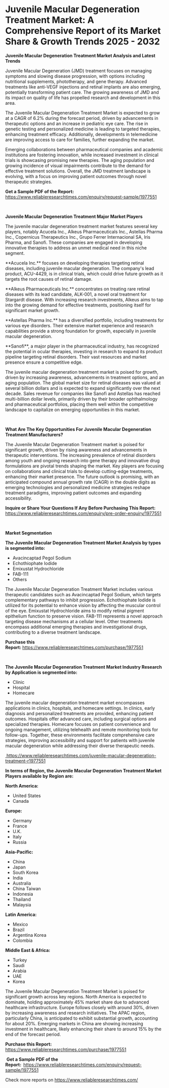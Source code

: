 <p><h1>Juvenile Macular Degeneration Treatment Market: A Comprehensive Report of its Market Share & Growth Trends 2025 - 2032</h1></p><p><strong>Juvenile Macular Degeneration Treatment Market Analysis and Latest Trends</strong></p>
<p><p>Juvenile Macular Degeneration (JMD) treatment focuses on managing symptoms and slowing disease progression, with options including nutritional supplements, phototherapy, and gene therapy. Advanced treatments like anti-VEGF injections and retinal implants are also emerging, potentially transforming patient care. The growing awareness of JMD and its impact on quality of life has propelled research and development in this area. </p><p>The Juvenile Macular Degeneration Treatment Market is expected to grow at a CAGR of 6.2% during the forecast period, driven by advancements in therapeutic options and an increase in pediatric eye care. The rise in genetic testing and personalized medicine is leading to targeted therapies, enhancing treatment efficacy. Additionally, developments in telemedicine are improving access to care for families, further expanding the market.</p><p>Emerging collaborations between pharmaceutical companies and academic institutions are fostering innovation, while increased investment in clinical trials is showcasing promising new therapies. The aging population and growing incidence of visual impairments contribute to the demand for effective treatment solutions. Overall, the JMD treatment landscape is evolving, with a focus on improving patient outcomes through novel therapeutic strategies.</p></p>
<p><strong>Get a Sample PDF of the Report:&nbsp;</strong> <a href="https://www.reliableresearchtimes.com/enquiry/request-sample/1977551?utm_campaign=2483&utm_medium=2&utm_source=Github&utm_content=ia&utm_term=03032025&utm_id=juvenile-macular-degeneration-treatment">https://www.reliableresearchtimes.com/enquiry/request-sample/1977551</a></p>
<p>&nbsp;</p>
<p><strong>Juvenile Macular Degeneration Treatment Major Market Players</strong></p>
<p><p>The juvenile macular degeneration treatment market features several key players, notably Acucela Inc., Alkeus Pharmaceuticals Inc., Astellas Pharma Inc., Copernicus Therapeutics Inc., Grupo Ferrer Internacional SA, Iris Pharma, and Sanofi. These companies are engaged in developing innovative therapies to address an unmet medical need in this niche segment.</p><p>**Acucela Inc.** focuses on developing therapies targeting retinal diseases, including juvenile macular degeneration. The company's lead product, ACU-4429, is in clinical trials, which could drive future growth as it targets the root causes of retinal damage. </p><p>**Alkeus Pharmaceuticals Inc.** concentrates on treating rare retinal diseases with its lead candidate, ALK-001, a novel oral treatment for Stargardt disease. With increasing research investments, Alkeus aims to tap into the growing demand for effective treatments, positioning itself for significant market growth.</p><p>**Astellas Pharma Inc.** has a diversified portfolio, including treatments for various eye disorders. Their extensive market experience and research capabilities provide a strong foundation for growth, especially in juvenile macular degeneration.</p><p>**Sanofi**, a major player in the pharmaceutical industry, has recognized the potential in ocular therapies, investing in research to expand its product pipeline targeting retinal disorders. Their vast resources and market presence ensure a competitive edge.</p><p>The juvenile macular degeneration treatment market is poised for growth, driven by increasing awareness, advancements in treatment options, and an aging population. The global market size for retinal diseases was valued at several billion dollars and is expected to expand significantly over the next decade. Sales revenue for companies like Sanofi and Astellas has reached multi-billion dollar levels, primarily driven by their broader ophthalmology and pharmaceutical portfolios, placing them well within the competitive landscape to capitalize on emerging opportunities in this market.</p></p>
<p>&nbsp;</p>
<p><strong>What Are The Key Opportunities For Juvenile Macular Degeneration Treatment Manufacturers?</strong></p>
<p><p>The Juvenile Macular Degeneration Treatment market is poised for significant growth, driven by rising awareness and advancements in therapeutic interventions. The increasing prevalence of retinal disorders among youth and ongoing research into gene therapy and innovative drug formulations are pivotal trends shaping the market. Key players are focusing on collaborations and clinical trials to develop cutting-edge treatments, enhancing their market presence. The future outlook is promising, with an anticipated compound annual growth rate (CAGR) in the double digits as emerging technologies and personalized medicine strategies reshape treatment paradigms, improving patient outcomes and expanding accessibility.</p></p>
<p><strong>Inquire or Share Your Questions If Any Before Purchasing This Report:</strong> <a href="https://www.reliableresearchtimes.com/enquiry/pre-order-enquiry/1977551?utm_campaign=2483&utm_medium=2&utm_source=Github&utm_content=ia&utm_term=03032025&utm_id=juvenile-macular-degeneration-treatment">https://www.reliableresearchtimes.com/enquiry/pre-order-enquiry/1977551</a></p>
<p>&nbsp;</p>
<p><strong>Market Segmentation</strong></p>
<p><strong>The Juvenile Macular Degeneration Treatment Market Analysis by types is segmented into:</strong></p>
<p><ul><li>Avacincaptad Pegol Sodium</li><li>Echothiophate Iodide</li><li>Emixustat Hydrochloride</li><li>FAB-111</li><li>Others</li></ul></p>
<p><p>The Juvenile Macular Degeneration Treatment Market includes various therapeutic candidates such as Avacincaptad Pegol Sodium, which targets complementary pathways to inhibit progression. Echothiophate Iodide is utilized for its potential to enhance vision by affecting the muscular control of the eye. Emixustat Hydrochloride aims to modify retinal pigment epithelium function to preserve vision. FAB-111 represents a novel approach targeting disease mechanisms at a cellular level. Other treatments encompass additional emerging therapies and investigational drugs, contributing to a diverse treatment landscape.</p></p>
<p><strong>Purchase this Report:&nbsp;</strong><a href="https://www.reliableresearchtimes.com/purchase/1977551?utm_campaign=2483&utm_medium=2&utm_source=Github&utm_content=ia&utm_term=03032025&utm_id=juvenile-macular-degeneration-treatment">https://www.reliableresearchtimes.com/purchase/1977551</a></p>
<p>&nbsp;</p>
<p><strong>The Juvenile Macular Degeneration Treatment Market Industry Research by Application is segmented into:</strong></p>
<p><ul><li>Clinic</li><li>Hospital</li><li>Homecare</li></ul></p>
<p><p>The juvenile macular degeneration treatment market encompasses applications in clinics, hospitals, and homecare settings. In clinics, early diagnosis and personalized treatments are provided, enhancing patient outcomes. Hospitals offer advanced care, including surgical options and specialized therapies. Homecare focuses on patient convenience and ongoing management, utilizing telehealth and remote monitoring tools for follow-ups. Together, these environments facilitate comprehensive care strategies, improving accessibility and support for patients with juvenile macular degeneration while addressing their diverse therapeutic needs.</p></p>
<p><a href="https://www.reliableresearchtimes.com/juvenile-macular-degeneration-treatment-r1977551?utm_campaign=2483&utm_medium=2&utm_source=Github&utm_content=ia&utm_term=03032025&utm_id=juvenile-macular-degeneration-treatment">&nbsp;https://www.reliableresearchtimes.com/juvenile-macular-degeneration-treatment-r1977551</a></p>
<p><strong>In terms of Region, the Juvenile Macular Degeneration Treatment Market Players available by Region are:</strong></p>
<p>
    <p> <strong> North America: </strong>
        <ul>
            <li>United States</li>
            <li>Canada</li>
        </ul>
        </p> 
    <p> <strong> Europe: </strong>
        <ul>
            <li>Germany</li>
            <li>France</li>
            <li>U.K.</li>
            <li>Italy</li>
            <li>Russia</li>
        </ul>
        </p> 
    <p> <strong> Asia-Pacific: </strong>
        <ul>
            <li>China</li>
            <li>Japan</li>
            <li>South Korea</li>
            <li>India</li>
            <li>Australia</li>
            <li>China Taiwan</li>
            <li>Indonesia</li>
            <li>Thailand</li>
            <li>Malaysia</li>
        </ul>
        </p> 
    <p> <strong> Latin America: </strong>
        <ul>
            <li>Mexico</li>
            <li>Brazil</li>
            <li>Argentina Korea</li>
            <li>Colombia</li>
        </ul>
        </p> 
    <p> <strong> Middle East & Africa: </strong>
        <ul>
            <li>Turkey</li>
            <li>Saudi</li>
            <li>Arabia</li>
            <li>UAE</li>
            <li>Korea</li>
        </ul>
    </p>
    </p>
<p><p>The Juvenile Macular Degeneration Treatment Market is poised for significant growth across key regions. North America is expected to dominate, holding approximately 45% market share due to advanced healthcare infrastructure. Europe follows closely with around 30%, driven by increasing awareness and research initiatives. The APAC region, particularly China, is anticipated to exhibit substantial growth, accounting for about 20%. Emerging markets in China are showing increasing investment in healthcare, likely enhancing their share to around 15% by the end of the forecast period.</p></p>
<p><strong>Purchase this Report: </strong><a href="https://www.reliableresearchtimes.com/purchase/1977551?utm_campaign=2483&utm_medium=2&utm_source=Github&utm_content=ia&utm_term=03032025&utm_id=juvenile-macular-degeneration-treatment">https://www.reliableresearchtimes.com/purchase/1977551</a></p>
<p>&nbsp;<strong>Get a Sample PDF of the Report:&nbsp;&nbsp;</strong><a href="https://www.reliableresearchtimes.com/enquiry/request-sample/1977551?utm_campaign=2483&utm_medium=2&utm_source=Github&utm_content=ia&utm_term=03032025&utm_id=juvenile-macular-degeneration-treatment">https://www.reliableresearchtimes.com/enquiry/request-sample/1977551</a></p>
<p><strong></strong></p>
<p>Check more reports on <a href="https://www.reliableresearchtimes.com/?utm_campaign=2483&utm_medium=2&utm_source=Github&utm_content=ia&utm_term=03032025&utm_id=juvenile-macular-degeneration-treatment">https://www.reliableresearchtimes.com/</a></p>